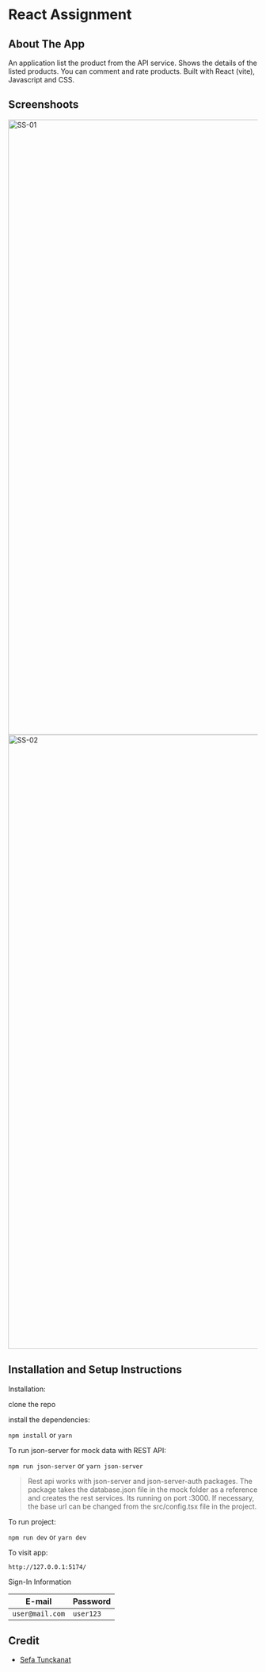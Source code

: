 # React Assignment

## About The App

An application list the product from the API service. Shows the details of the listed products. You can comment and rate products. Built with React (vite), Javascript and CSS.

## Screenshoots

<img width="1241" alt="SS-01" src="https://github.com/sefatunckanat/react-assignment/assets/9070463/3d3fac50-4815-4b57-b2b1-75b0c77f7bed">
<img width="1239" alt="SS-02" src="https://github.com/sefatunckanat/react-assignment/assets/9070463/9812bdd7-c958-40f5-bf96-ced76325bed8">


## Installation and Setup Instructions

Installation:

clone the repo

install the dependencies:

`npm install` or `yarn`

To run json-server for mock data with REST API:

`npm run json-server` or `yarn json-server`

> Rest api works with json-server and json-server-auth packages.
> The package takes the database.json file in the mock folder as a reference and creates the rest services.
> Its running on port :3000. If necessary, the base url can be changed from the src/config.tsx file in the project.

To run project:

`npm run dev` or `yarn dev`

To visit app:

`http://127.0.0.1:5174/`

Sign-In Information

|E-mail|Password|
|----------|---------------|
|`user@mail.com`|`user123`|

## Credit

- [Sefa Tunçkanat](https://github.com/sefatunckanat)
